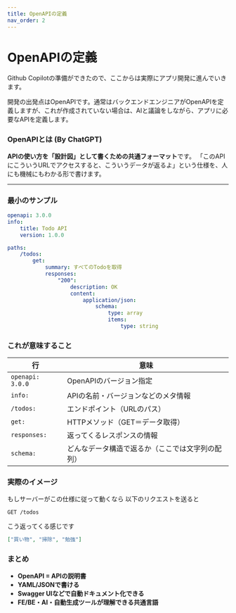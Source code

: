 ```yaml
---
title: OpenAPIの定義
nav_order: 2
---
```


# OpenAPIの定義

Github Copilotの準備ができたので、ここからは実際にアプリ開発に進んでいきます。

開発の出発点はOpenAPIです。通常はバックエンドエンジニアがOpenAPIを定義しますが、これが作成されていない場合は、AIと議論をしながら、アプリに必要なAPIを定義します。

### OpenAPIとは (By ChatGPT)

**APIの使い方を「設計図」として書くための共通フォーマット**です。
「このAPIにこういうURLでアクセスすると、こういうデータが返るよ」という仕様を、人にも機械にもわかる形で書けます。

---

### 最小のサンプル

```yaml
openapi: 3.0.0
info:
    title: Todo API
    version: 1.0.0

paths:
    /todos:
        get:
            summary: すべてのTodoを取得
            responses:
                "200":
                    description: OK
                    content:
                        application/json:
                            schema:
                                type: array
                                items:
                                    type: string
```

### これが意味すること

| 行               | 意味                                             |
| ---------------- | ------------------------------------------------ |
| `openapi: 3.0.0` | OpenAPIのバージョン指定                          |
| `info:`          | APIの名前・バージョンなどのメタ情報              |
| `/todos:`        | エンドポイント（URLのパス）                      |
| `get:`           | HTTPメソッド（GET＝データ取得）                  |
| `responses:`     | 返ってくるレスポンスの情報                       |
| `schema:`        | どんなデータ構造で返るか（ここでは文字列の配列） |

### 実際のイメージ

もしサーバーがこの仕様に従って動くなら
以下のリクエストを送ると

```bash
GET /todos
```

こう返ってくる感じです

```json
["買い物", "掃除", "勉強"]
```

### まとめ

- **OpenAPI = APIの説明書**
- **YAML/JSONで書ける**
- **Swagger UIなどで自動ドキュメント化できる**
- **FE/BE・AI・自動生成ツールが理解できる共通言語**
